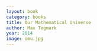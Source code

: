 ```yaml
---
layout: book
category: books
title: Our Mathematical Universe
author: Max Tegmark
year: 2014
image: omu.jpg
---
```

